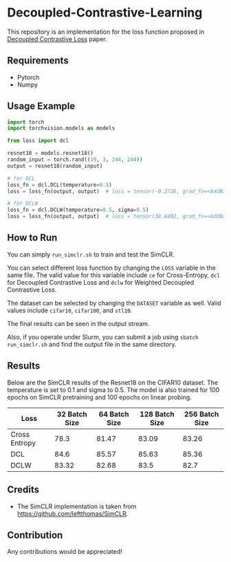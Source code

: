 # Decoupled-Contrastive-Learning
This repository is an implementation for the loss function proposed in [Decoupled Contrastive Loss](https://arxiv.org/pdf/2110.06848.pdf) paper.

## Requirements

- Pytorch
- Numpy

## Usage Example

```python
import torch
import torchvision.models as models

from loss import dcl

resnet18 = models.resnet18()
random_input = torch.rand((10, 3, 244, 244))
output = resnet18(random_input)

# for DCL
loss_fn = dcl.DCL(temperature=0.5)
loss = loss_fn(output, output)  # loss = tensor(-0.2726, grad_fn=<AddBackward0>

# for DCLW
loss_fn = dcl.DCLW(temperature=0.5, sigma=0.5)
loss = loss_fn(output, output)  # loss = tensor(38.8402, grad_fn=<AddBackward0>)
```

## How to Run

You can simply `run_simclr.sh` to train and test the SimCLR. 

You can select different loss function by changing the `LOSS` variable in the same file. The valid value for this variable include `ce` for Cross-Entropy, `dcl` for Decoupled Contrastive Loss and `dclw` for Weighted Decoupled Contrastive Loss.

The dataset can be selected by changing the `DATASET` variable as well. Valid values include `cifar10`, `cifar100`, and `stl10`.

The final results can be seen in the output stream.

Also, if you operate under Slurm, you can submit a job using `sbatch run_simclr.sh` and find the output file in the same directory.



## Results

Below are the SimCLR results of the Resnet18 on the CIFAR10 dataset. The temperature is set to 0.1 and sigma to 0.5. The model is also trained for 100 epochs on SimCLR pretraining and 100 epochs on linear probing.

| Loss          | 32 Batch Size | 64 Batch Size | 128 Batch Size | 256 Batch Size |
| ------------- | ------------- | ------------- | -------------- | -------------- |
| Cross Entropy | 78.3          | 81.47         | 83.09          | 83.26          |
| DCL           | 84.6          | 85.57         | 85.63          | 85.36          |
| DCLW          | 83.32         | 82.68         | 83.5           | 82.7           |

## Credits

- The SimCLR implementation is taken from https://github.com/leftthomas/SimCLR.

## Contribution

Any contributions would be appreciated!
